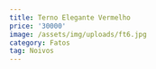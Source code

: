 ```yaml
---
title: Terno Elegante Vermelho
price: '30000'
image: /assets/img/uploads/ft6.jpg
category: Fatos
tag: Noivos
---
```


